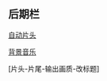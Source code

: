 ## 后期栏

[自动片头](https://www.bilibili.com/video/BV1X541157t5/)

[背景音乐](https://www.bilibili.com/video/BV1gf4y1q7fW/)

[片头-片尾-输出画质-改标题]